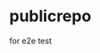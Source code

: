 # publicrepo
for e2e test


















































































































































































































































































































































































































































































































































































































































































































































































